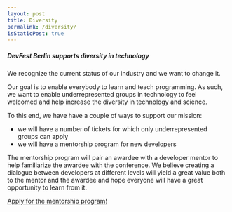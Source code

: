 ```yaml
---
layout: post
title: Diversity
permalink: /diversity/
isStaticPost: true
---
```


##### DevFest Berlin supports diversity in technology

We recognize the current status of our industry and we want to change it.

Our goal is to enable everybody to learn and teach programming. As such, we
want to enable underrepresented groups in technology to feel welcomed and help
increase the diversity in technology and science.

To this end, we have have a couple of ways to support our mission:

- we will have a number of tickets for which only underrepresented groups can apply
- we will have a mentorship program for new developers

The mentorship program will pair an awardee with a developer mentor to help
familiarize the awardee with the conference. We believe creating a dialogue
between developers at different levels will yield a great value both to the
mentor and the awardee and hope everyone will have a great opportunity to learn
from it.

<img class="img-responsive feature-image" src="{{ site.baseurl }}/img/posts/cod.jpg" style="display:none">
<div class="text-center">
  <p>
    <a class="btn btn-primary waves-effect waves-button waves-light waves-float"
      href="https://docs.google.com/forms/d/e/1FAIpQLSfAPUf1lxG8b6fb1hc_MqLxGoM2HiTZ0UOXAShg5_PhonQ6mQ/viewform?c=0&w=1">
      Apply for the mentorship program!
    </a>
  </p>
</div>
